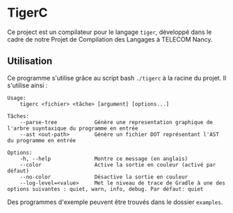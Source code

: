# TigerC

Ce project est un compilateur pour le langage `tiger`, développé dans le cadre de notre Projet de Compilation des Langages à TELECOM Nancy.

## Utilisation

Ce programme s'utilise grâce au script bash `./tigerc` à la racine du projet. Il s'utilise ainsi :

```
Usage:
    tigerc <fichier> <tâche> [argument] [options...]

Tâches:
    --parse-tree            Génère une representation graphique de l'arbre suyntaxique du programme en entrée
    --ast <out-path>        Génère un fichier DOT représentant l'AST du programme en entrée

Options:
    -h, --help              Montre ce message (en anglais)
    --color                 Active la sortie en couleur (activé par défaut)
    --no-color              Désactive la sortie en couleur
    --log-level=<value>     Met le niveau de trace de Gradle à une des options suivantes : quiet, warn, info, debug. Par défaut: quiet
```

Des programmes d'exemple peuvent être trouvés dans le dossier `examples`.